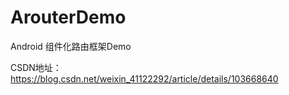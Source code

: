 # ArouterDemo

Android 组件化路由框架Demo

CSDN地址：https://blog.csdn.net/weixin_41122292/article/details/103668640
